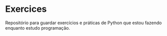 # Exercices
Repositório para guardar exercícios e práticas de Python que estou fazendo enquanto estudo programação.
